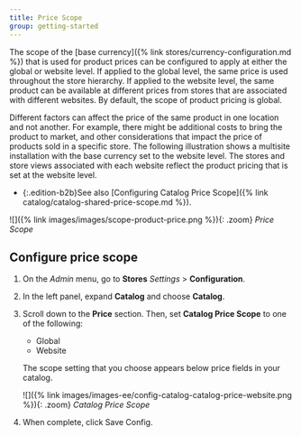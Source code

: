 ```yaml
---
title: Price Scope
group: getting-started
---
```


The scope of the [base currency]({% link stores/currency-configuration.md %}) that is used for product prices can be configured to apply at either the global or website level. If applied to  the global level, the same price is used throughout the store hierarchy. If applied to the website level, the same product can be available at different prices from stores that are associated with different websites. By default, the scope of product pricing is global.

Different factors can affect the price of the same product in one location and not another. For example, there might be additional costs to bring the product to market, and other considerations that impact the price of products sold in a specific store. The following illustration shows a multisite installation with the base currency set to the website level. The stores and store views associated with each website reflect the product pricing that is set at the website level.

- {:.edition-b2b}See also [Configuring Catalog Price Scope]({% link catalog/catalog-shared-price-scope.md %}).

![]({% link images/images/scope-product-price.png %}){: .zoom}
*Price Scope*

## Configure price scope

1. On the _Admin_ menu, go to **Stores** _Settings_ > **Configuration**.

1. In the left panel, expand **Catalog** and choose **Catalog**.

1. Scroll down to the **Price** section. Then, set **Catalog Price Scope** to one of the following:

    - Global
    - Website

    The scope setting that you choose appears below price fields in your catalog.

    ![]({% link images/images-ee/config-catalog-catalog-price-website.png %}){: .zoom}
    <span class="caption-edition-ee">*Catalog Price Scope*</span>

1. When complete, click <span class="btn">Save Config</span>.
